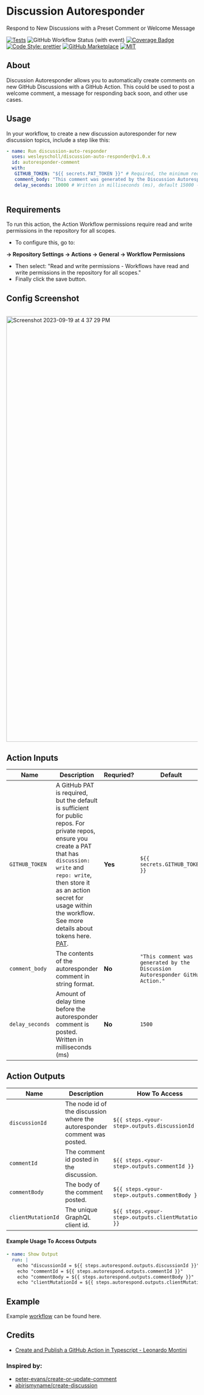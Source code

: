 # Discussion Autoresponder

Respond to New Discussions with a Preset Comment or Welcome Message

[![Tests](https://img.shields.io/badge/Tests-Passing-gree.svg?logo=typescript&colorA=24292e&logoColor=white)](https://github.com/wesleyscholl/discussion-auto-responder/blob/main/src/__tests__/index.test.ts)  ![GitHub Workflow Status (with event)](https://img.shields.io/github/actions/workflow/status/wesleyscholl/discussion-auto-responder/.github%2Fworkflows%2Fnode.js.yml?colorA=24292e&logo=github)  [![Coverage Badge](https://img.shields.io/endpoint?url=https://gist.githubusercontent.com/wesleyscholl/10f0b77400703c4a65f38434106adf2d/raw/aee6dc5c13c440ca5606fa0081512251a01e9ffd/discussion-auto-responder__heads_main.json&colorA=24292e)](https://gist.github.com/wesleyscholl/10f0b77400703c4a65f38434106adf2d)  [![Code Style: prettier](https://img.shields.io/badge/Code_Style-Prettier-ff69b4.svg?logo=prettier&colorA=24292e&logoColor=white)](https://github.com/prettier/prettier)  [![GitHub Marketplace](https://img.shields.io/badge/Marketplace-Discussion%20Auto%20Responder-blue.svg?colorA=24292e&colorB=0366d6&style=flat&longCache=true&logo=github)](https://github.com/marketplace/actions/discussion-auto-responder)  [![MIT](https://img.shields.io/badge/license-MIT-blue?colorA=24292e&colorB=7F00FF&logo=github)](https://raw.githubusercontent.com/wesleyscholl/discussion-auto-responder/main/LICENSE)



## About

Discussion Autoresponder allows you to automatically create comments on new GitHub Discussions with a GitHub Action. This could be used to post a welcome comment, a message for responding back soon, and other use cases. 


## Usage

In your workflow, to create a new discussion autoresponder for new discussion topics, include a step like this:


```yaml
- name: Run discussion-auto-responder
  uses: wesleyscholl/discussion-auto-responder@v1.0.x
  id: autoresponder-comment
  with:
   GITHUB_TOKEN: "${{ secrets.PAT_TOKEN }}" # Required, the minimum required: "${{ secrets.GITHUB_TOKEN }}"  
   comment_body: "This comment was generated by the Discussion Autoresponder GitHub Action." # Also optional, this is the default message.
   delay_seconds: 10000 # Written in milliseconds (ms), default 15000 -> 15 seconds.        
       
```


## Requirements

To run this action, the Action Workflow permissions require read and write permissions in the repository for all scopes. 

- To configure this, go to:

**-> Repository Settings
-> Actions
-> General
-> Workflow Permissions**

- Then select: "Read and write permissions - Workflows have read and write permissions in the repository for all scopes."
- Finally click the save button.


## Config Screenshot
<br>
<img width="1118" alt="Screenshot 2023-09-19 at 4 37 29 PM" src="https://github.com/wesleyscholl/discussion-auto-responder/assets/128409641/5fd335d8-e57c-4482-952c-210009a5508a">


## Action Inputs

| Name | Description | Requried? | Default |
| --- | --- | --- | --- |
| `GITHUB_TOKEN` | A GitHub PAT is required, but the default is sufficient for public repos. For private repos, ensure you create a PAT that has `discussion: write` and `repo: write`, then store it as an action secret for usage within the workflow. See more details about tokens here. [PAT](https://docs.github.com/en/authentication/keeping-your-account-and-data-secure/creating-a-personal-access-token). | **Yes** | `${{ secrets.GITHUB_TOKEN }}` | 
| `comment_body` | The contents of the autoresponder comment in string format. | **No** | `"This comment was generated by the Discussion Autoresponder GitHub Action."` |
| `delay_seconds` | Amount of delay time before the autoresponder comment is posted. Written in milliseconds (ms) | **No** | `1500` |



## Action Outputs

| Name | Description | How To Access |
| --- | --- | --- |
| `discussionId` | The node id of the discussion where the autoresponder comment was posted. | `${{ steps.<your-step>.outputs.discussionId }}` |
| `commentId` | The comment id posted in the discussion. | `${{ steps.<your-step>.outputs.commentId }}` |
| `commentBody` | The body of the comment posted. | `${{ steps.<your-step>.outputs.commentBody }}` |
| `clientMutationId` | The unique GraphQL client id. | `${{ steps.<your-step>.outputs.clientMutationId }}` |



#### Example Usage To Access Outputs 
```yml
- name: Show Output
  run: |
    echo "discussionId = ${{ steps.autorespond.outputs.discussionId }}"
    echo "commentId = ${{ steps.autorespond.outputs.commentId }}"
    echo "commentBody = ${{ steps.autorespond.outputs.commentBody }}"
    echo "clientMutationId = ${{ steps.autorespond.outputs.clientMutationId }}"
```




## Example

Example [workflow](https://github.com/wesleyscholl/discussion-auto-responder/blob/main/.github/workflows/respond.yml) can be found here.



## Credits

- [Create and Publish a GitHub Action in Typescript - Leonardo Montini](https://leonardomontini.dev/typescript-github-action)

### Inspired by:
- [peter-evans/create-or-update-comment](https://github.com/peter-evans/create-or-update-comment)
- [abirismyname/create-discussion](https://github.com/abirismyname/create-discussion)
